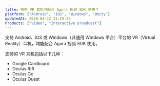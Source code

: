 ```yaml
---
title: 哪些 VR 耳机可配合 Agora 视频 SDK 使用？
platform: ["Android", "iOS", "Windows", "Unity"]
updatedAt: 2020-04-22 11:59:35
Products: ["Video", "Interactive Broadcast"]
---
```


支持 Android、iOS 或 Windows（非通用 Windows 平台）平台的 VR（Virtual Reality）耳机，均能配合 Agora 视频 SDK 使用。

支持的 VR 耳机包括以下几种：

- Google Cardboard
- Oculus Rift
- Oculus Go
- Oculus Quest
